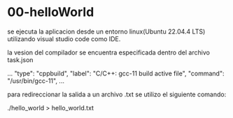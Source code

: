 # 00-helloWorld


se ejecuta la aplicacion desde un entorno linux(Ubuntu 22.04.4 LTS) utilizando visual studio code como IDE.

la vesion del compilador se encuentra especificada dentro del archivo task.json

...
  "type": "cppbuild",
            "label": "C/C++: gcc-11 build active file",
            "command": "/usr/bin/gcc-11",
...

para redireccionar la salida a un archivo .txt se utilizo el siguiente comando:

./hello_world > hello_world.txt